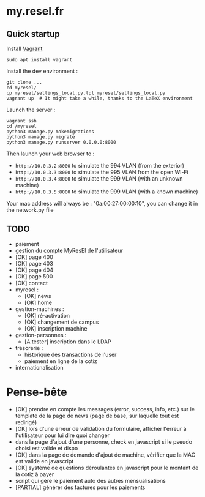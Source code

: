my.resel.fr
===========


## Quick startup

Install [Vagrant](https://www.vagrantup.com/)
```
sudo apt install vagrant
```

Install the dev environment :
````
git clone ...
cd myresel/
cp myresel/settings_local.py.tpl myresel/settings_local.py
vagrant up  # It might take a while, thanks to the LaTeX environment
````

Launch the server :
````
vagrant ssh
cd /myresel
python3 manage.py makemigrations
python3 manage.py migrate
python3 manage.py runserver 0.0.0.0:8000
````

Then launch your web browser to :
 - `http://10.0.3.2:8000` to simulate the 994 VLAN (from the exterior)
 - `http://10.0.3.3:8000` to simulate the 995 VLAN from the open Wi-Fi
 - `http://10.0.3.4:8000` to simulate the 999 VLAN (with an unknown machine)
 - `http://10.0.3.5:8000` to simulate the 999 VLAN (with a known machine)

Your mac address will always be : "0a:00:27:00:00:10", you can change it in the network.py file


## TODO

- paiement
- gestion du compte MyResEl de l'utilisateur
- [OK] page 400
- [OK] page 403
- [OK] page 404
- [OK] page 500
- [OK] contact
- myresel :
    - [OK] news
    - [OK] home
- gestion-machines :
    - [OK] ré-activation
    - [OK] changement de campus
    - [OK] inscription machine
- gestion-personnes :
    - [A tester] inscription dans le LDAP
- trésorerie :
    - historique des transactions de l'user
    - paiement en ligne de la cotiz
- internationalisation

Pense-bête
==========
- [OK] prendre en compte les messages (error, success, info, etc.) sur le template de la page de news (page de base, sur laquelle tout est redirigé)
- [OK] lors d'une erreur de validation du formulaire, afficher l'erreur à l'utilisateur pour lui dire quoi changer
- dans la page d'ajout d'une personne, check en javascript si le pseudo choisi est valide et dispo
- [OK] dans la page de demande d'ajout de machine, vérifier que la MAC est valide en javascript
- [OK] système de questions déroulantes en javascript pour le montant de la cotiz à payer
- script qui gère le paiement auto des autres mensualisations
- [PARTIAL] générer des factures pour les paiements

